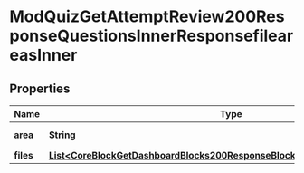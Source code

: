 

# ModQuizGetAttemptReview200ResponseQuestionsInnerResponsefileareasInner


## Properties

| Name | Type | Description | Notes |
|------------ | ------------- | ------------- | -------------|
|**area** | **String** | File area name |  [optional] |
|**files** | [**List&lt;CoreBlockGetDashboardBlocks200ResponseBlocksInnerContentsFilesInner&gt;**](CoreBlockGetDashboardBlocks200ResponseBlocksInnerContentsFilesInner.md) |  |  [optional] |



